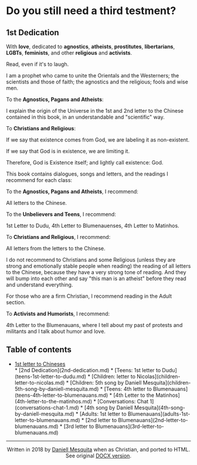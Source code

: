 <link rel="shortcut icon" href="icon.png" type="image/x-icon">
<link rel="icon" href="icon.png" type="image/x-icon">

<h1>Do you still need a third testment?</h1>

<h2>1st Dedication</h2>

With <b>love</b>, dedicated to <b>agnostics</b>, <b>atheists</b>, <b>prostitutes</b>, <b>libertarians</b>, <b>LGBTs</b>, <b>feminists</b>, and other <b>religious</b> and <b>activists</b>.

Read, even if it's to laugh.

I am a prophet who came to unite the Orientals and the Westerners; the scientists and those of faith; the agnostics and the religious; fools and wise men.

To the <b>Agnostics, Pagans and Atheists</b>:

I explain the origin of the Universe in the 1st and 2nd letter to the Chinese contained in this book, in an understandable and "scientific" way.

To <b>Christians and Religious</b>:

If we say that existence comes from God, we are labeling it as non-existent.

If we say that God is in existence, we are limiting it.

Therefore, God is Existence itself; and lightly call existence: God.



This book contains dialogues, songs and letters, and the readings I recommend for each class:

To the <b>Agnostics, Pagans and Atheists</b>, I recommend:

All letters to the Chinese.

To the <b>Unbelievers and Teens</b>, I recommend:

1st Letter to Dudu, 4th Letter to Blumenauenses, 4th Letter to Matinhos.

To <b>Christians and Religious</b>, I recommend:

All letters from the letters to the Chinese.

I do not recommend to Christians and some Religious (unless they are strong and emotionally stable people when reading) the reading of all letters to the Chinese, because they have a very strong tone of reading. And they will bump into each other and say "this man is an atheist" before they read and understand everything.

For those who are a firm Christian, I recommend reading in the Adult section.

To <b>Activists and Humorists</b>, I recommend:

4th Letter to the Blumenauans, where I tell about my past of protests and militants and I talk about humor and love.



<h2>Table of contents</h2>

<ul>
<li><a href="1st-letter-to-chineses.html">1st letter to Chineses</a></li>
* [2nd Dedication](2nd-dedication.md)
* [Teens: 1st letter to Dudu](teens-1st-letter-to-dudu.md)
* [Children: letter to Nicolas](children-letter-to-nicolas.md)
* [Children: 5th song by Daniell Mesquita](children-5th-song-by-daniell-mesquita.md)
* [Teens: 4th letter to Blumenauans](teens-4th-letter-to-blumenauans.md)
* [4th Letter to the Matinhos](4th-letter-to-the-matinhos.md)
* [Conversations: Chat 1](conversations-chat-1.md)
* [4th song by Daniell Mesquita](4th-song-by-daniell-mesquita.md)
* [Adults: 1st letter to Blumenauans](adults-1st-letter-to-blumenauans.md)
* [2nd letter to Blumenauans](2nd-letter-to-blumenauans.md)
* [3rd letter to Blumenauans](3rd-letter-to-blumenauans.md)
</ul>

<hr/>
<center>Written in 2018 by <a href="https://ipfs.io/ipfs/QmfAtP78GGvg4L7yQA6Nim8v7e8gmfxUnwRYNWXGgNsYcq" target="blank">Daniell Mesquita</a> when as Christian, and ported to HTML. See original <a href="b.docx" target="blank">DOCX version</a>.</center>